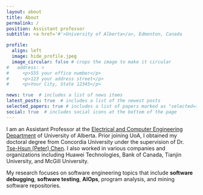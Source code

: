 ```yaml
---
layout: about
title: About
permalink: /
position: Assistant professor
subtitle: <a href='#'>University of Alberta</a>, Edmonton, Canada

profile:
  align: left
  image: hide_profile.jpeg
  image_circular: false # crops the image to make it circular
#   address: >
#     <p>555 your office number</p>
#     <p>123 your address street</p>
#     <p>Your City, State 12345</p>

news: true  # includes a list of news items
latest_posts: true  # includes a list of the newest posts
selected_papers: true # includes a list of papers marked as "selected={true}"
social: true  # includes social icons at the bottom of the page
---
```


I am an Assistant Professor at the [Electrical and Computer Engineering Department](https://www.ualberta.ca/engineering/electrical-computer-engineering/index.html) of University of Alberta. Prior joining UoA, I obtained my doctoral degree from Concordia University under the supervision of Dr. [Tse-Hsun (Peter) Chen](https://petertsehsun.github.io/). I also worked in various companies and organizations including Huawei Technologies, Bank of Canada, Tianjin University, and McGill University.

My research focuses on software engineering topics that include **software debugging**, **software testing**, **AIOps**, program analysis, and mining software repositories. 